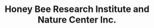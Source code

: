 ---
layout: repo
title: "Honey Bee Research Institute and Nature Center Inc."
id: 3422
permalink: repos/3422/
---